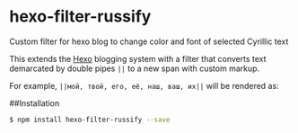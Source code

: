 # hexo-filter-russify
Custom filter for hexo blog to change color and font of selected Cyrillic text

This extends the [Hexo](https://hexo.io) blogging system with a filter that converts text demarcated by double pipes `||` to a new span with custom markup.

For example, `||мой, твой, его, её, наш, ваш, их||` will be rendered as:



##Installation

``` bash
$ npm install hexo-filter-russify --save
```
